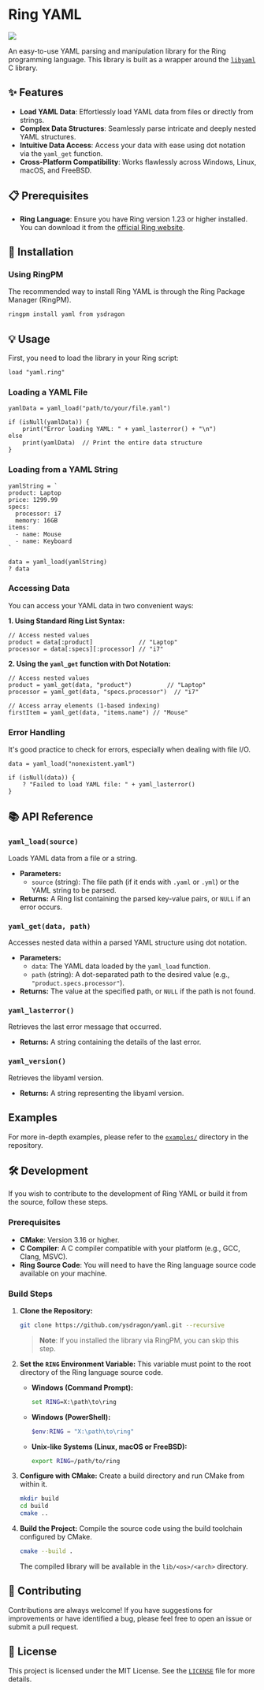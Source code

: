 # Ring YAML

[license]: https://img.shields.io/github/license/ysdragon/yaml?style=for-the-badge&logo=opensourcehardware&label=License&logoColor=C0CAF5&labelColor=414868&color=8c73cc
[![][license]](https://github.com/ysdragon/yaml/blob/master/LICENSE)

An easy-to-use YAML parsing and manipulation library for the Ring programming language. This library is built as a wrapper around the [`libyaml`](https://github.com/yaml/libyaml) C library.

## ✨ Features

-   **Load YAML Data**: Effortlessly load YAML data from files or directly from strings.
-   **Complex Data Structures**: Seamlessly parse intricate and deeply nested YAML structures.
-   **Intuitive Data Access**: Access your data with ease using dot notation via the `yaml_get` function.
-   **Cross-Platform Compatibility**: Works flawlessly across Windows, Linux, macOS, and FreeBSD.

## 📋 Prerequisites

-   **Ring Language**: Ensure you have Ring version 1.23 or higher installed. You can download it from the [official Ring website](https://ring-lang.github.io/download.html).

## 🚀 Installation

### Using RingPM

The recommended way to install Ring YAML is through the Ring Package Manager (RingPM).

```bash
ringpm install yaml from ysdragon
```

## 💡 Usage

First, you need to load the library in your Ring script:

```ring
load "yaml.ring"
```

### Loading a YAML File

```ring
yamlData = yaml_load("path/to/your/file.yaml")

if (isNull(yamlData)) {
    print("Error loading YAML: " + yaml_lasterror() + "\n")
else
    print(yamlData)  // Print the entire data structure
}
```

### Loading from a YAML String

```ring
yamlString = `
product: Laptop
price: 1299.99
specs:
  processor: i7
  memory: 16GB
items:
  - name: Mouse
  - name: Keyboard
`

data = yaml_load(yamlString)
? data
```

### Accessing Data

You can access your YAML data in two convenient ways:

**1. Using Standard Ring List Syntax:**

```ring
// Access nested values
product = data[:product]             // "Laptop"
processor = data[:specs][:processor] // "i7"
```

**2. Using the `yaml_get` function with Dot Notation:**

```ring
// Access nested values
product = yaml_get(data, "product")          // "Laptop"
processor = yaml_get(data, "specs.processor")  // "i7"

// Access array elements (1-based indexing)
firstItem = yaml_get(data, "items.name") // "Mouse"
```

### Error Handling

It's good practice to check for errors, especially when dealing with file I/O.

```ring
data = yaml_load("nonexistent.yaml")

if (isNull(data)) {
    ? "Failed to load YAML file: " + yaml_lasterror()
}
```

## 📚 API Reference

### `yaml_load(source)`

Loads YAML data from a file or a string.

-   **Parameters:**
    -   `source` (string): The file path (if it ends with `.yaml` or `.yml`) or the YAML string to be parsed.
-   **Returns:** A Ring list containing the parsed key-value pairs, or `NULL` if an error occurs.

### `yaml_get(data, path)`

Accesses nested data within a parsed YAML structure using dot notation.

-   **Parameters:**
    -   `data`: The YAML data loaded by the `yaml_load` function.
    -   `path` (string): A dot-separated path to the desired value (e.g., `"product.specs.processor"`).
-   **Returns:** The value at the specified path, or `NULL` if the path is not found.

### `yaml_lasterror()`

Retrieves the last error message that occurred.

-   **Returns:** A string containing the details of the last error.

### `yaml_version()`

Retrieves the libyaml version.

-   **Returns:** A string representing the libyaml version.

## Examples

For more in-depth examples, please refer to the [`examples/`](examples/) directory in the repository.

## 🛠️ Development

If you wish to contribute to the development of Ring YAML or build it from the source, follow these steps.

### Prerequisites

-   **CMake**: Version 3.16 or higher.
-   **C Compiler**: A C compiler compatible with your platform (e.g., GCC, Clang, MSVC).
-   **Ring Source Code**: You will need to have the Ring language source code available on your machine.

### Build Steps

1.  **Clone the Repository:**
    ```sh
    git clone https://github.com/ysdragon/yaml.git --recursive
    ```
    > **Note**: If you installed the library via RingPM, you can skip this step.

2.  **Set the `RING` Environment Variable:**
    This variable must point to the root directory of the Ring language source code.

    -   **Windows (Command Prompt):**
        ```cmd
        set RING=X:\path\to\ring
        ```
    -   **Windows (PowerShell):**
        ```powershell
        $env:RING = "X:\path\to\ring"
        ```
    -   **Unix-like Systems (Linux, macOS or FreeBSD):**
        ```bash
        export RING=/path/to/ring
        ```

3.  **Configure with CMake:**
    Create a build directory and run CMake from within it.
    ```sh
    mkdir build
    cd build
    cmake ..
    ```

4.  **Build the Project:**
    Compile the source code using the build toolchain configured by CMake.
    ```sh
    cmake --build .
    ```

    The compiled library will be available in the `lib/<os>/<arch>` directory.

## 🤝 Contributing

Contributions are always welcome! If you have suggestions for improvements or have identified a bug, please feel free to open an issue or submit a pull request.

## 📄 License

This project is licensed under the MIT License. See the [`LICENSE`](LICENSE) file for more details.